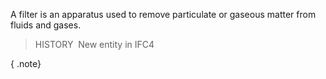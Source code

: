 ﻿A filter is an apparatus used to remove particulate or gaseous matter from fluids and gases.

> HISTORY&nbsp; New entity in IFC4

{ .note}
>